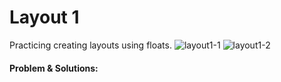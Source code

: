 # Layout 1

Practicing creating layouts using floats.
![layout1-1](C:\Users\viaxc\.vscode\100Devs-HTML\100Devs-HTML\layouts-float\layout1\media\layout1-1.png)
![layout1-2](C:\Users\viaxc\.vscode\100Devs-HTML\100Devs-HTML\layouts-float\layout1\media\layout1-2.png)

#### Problem & Solutions:

